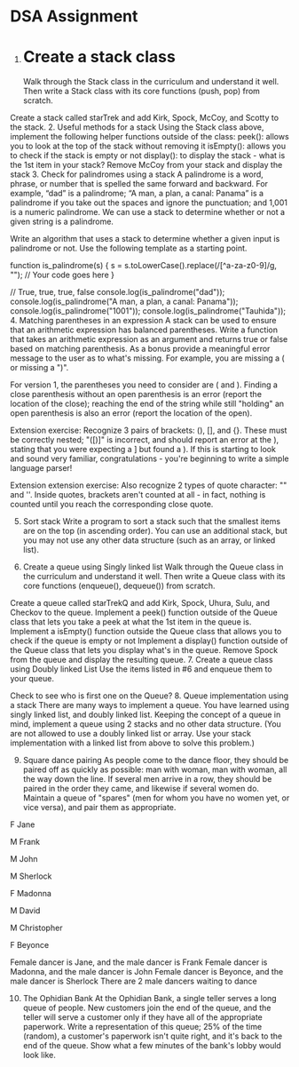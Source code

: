 # DSA Assignment

1. # Create a stack class
   Walk through the Stack class in the curriculum and understand it well. Then write a Stack class with its core functions (push, pop) from scratch.

Create a stack called starTrek and add Kirk, Spock, McCoy, and Scotty to the stack. 2. Useful methods for a stack
Using the Stack class above, implement the following helper functions outside of the class:
peek(): allows you to look at the top of the stack without removing it
isEmpty(): allows you to check if the stack is empty or not
display(): to display the stack - what is the 1st item in your stack?
Remove McCoy from your stack and display the stack 3. Check for palindromes using a stack
A palindrome is a word, phrase, or number that is spelled the same forward and backward. For example, “dad” is a palindrome; “A man, a plan, a canal: Panama” is a palindrome if you take out the spaces and ignore the punctuation; and 1,001 is a numeric palindrome. We can use a stack to determine whether or not a given string is a palindrome.

Write an algorithm that uses a stack to determine whether a given input is palindrome or not. Use the following template as a starting point.

function is_palindrome(s) {
s = s.toLowerCase().replace(/[^a-za-z0-9]/g, "");
// Your code goes here
}

// True, true, true, false
console.log(is_palindrome("dad"));
console.log(is_palindrome("A man, a plan, a canal: Panama"));
console.log(is_palindrome("1001"));
console.log(is_palindrome("Tauhida")); 4. Matching parentheses in an expression
A stack can be used to ensure that an arithmetic expression has balanced parentheses. Write a function that takes an arithmetic expression as an argument and returns true or false based on matching parenthesis. As a bonus provide a meaningful error message to the user as to what's missing. For example, you are missing a ( or missing a ")".

For version 1, the parentheses you need to consider are ( and ). Finding a close parenthesis without an open parenthesis is an error (report the location of the close); reaching the end of the string while still "holding" an open parenthesis is also an error (report the location of the open).

Extension exercise: Recognize 3 pairs of brackets: (), [], and {}. These must be correctly nested; "([)]" is incorrect, and should report an error at the ), stating that you were expecting a ] but found a ). If this is starting to look and sound very familiar, congratulations - you're beginning to write a simple language parser!

Extension extension exercise: Also recognize 2 types of quote character: "" and ''. Inside quotes, brackets aren't counted at all - in fact, nothing is counted until you reach the corresponding close quote.

5. Sort stack
   Write a program to sort a stack such that the smallest items are on the top (in ascending order). You can use an additional stack, but you may not use any other data structure (such as an array, or linked list).

6. Create a queue using Singly linked list
   Walk through the Queue class in the curriculum and understand it well. Then write a Queue class with its core functions (enqueue(), dequeue()) from scratch.

Create a queue called starTrekQ and add Kirk, Spock, Uhura, Sulu, and Checkov to the queue.
Implement a peek() function outside of the Queue class that lets you take a peek at what the 1st item in the queue is.
Implement a isEmpty() function outside the Queue class that allows you to check if the queue is empty or not
Implement a display() function outside of the Queue class that lets you display what's in the queue.
Remove Spock from the queue and display the resulting queue. 7. Create a queue class using Doubly linked List
Use the items listed in #6 and enqueue them to your queue.

Check to see who is first one on the Queue? 8. Queue implementation using a stack
There are many ways to implement a queue. You have learned using singly linked list, and doubly linked list. Keeping the concept of a queue in mind, implement a queue using 2 stacks and no other data structure. (You are not allowed to use a doubly linked list or array. Use your stack implementation with a linked list from above to solve this problem.)

9. Square dance pairing
   As people come to the dance floor, they should be paired off as quickly as possible: man with woman, man with woman, all the way down the line. If several men arrive in a row, they should be paired in the order they came, and likewise if several women do. Maintain a queue of "spares" (men for whom you have no women yet, or vice versa), and pair them as appropriate.

F Jane

M Frank

M John

M Sherlock

F Madonna

M David

M Christopher

F Beyonce

Female dancer is Jane, and the male dancer is Frank
Female dancer is Madonna, and the male dancer is John
Female dancer is Beyonce, and the male dancer is Sherlock
There are 2 male dancers waiting to dance

10. The Ophidian Bank
    At the Ophidian Bank, a single teller serves a long queue of people. New customers join the end of the queue, and the teller will serve a customer only if they have all of the appropriate paperwork. Write a representation of this queue; 25% of the time (random), a customer's paperwork isn't quite right, and it's back to the end of the queue. Show what a few minutes of the bank's lobby would look like.
